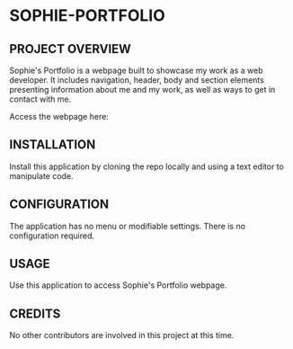 # SOPHIE-PORTFOLIO

## PROJECT OVERVIEW
Sophie's Portfolio is a webpage built to showcase my work as a web developer. It includes navigation, header, body and section elements presenting information about me and my work, as well as ways to get in contact with me. 

Access the webpage here: 

## INSTALLATION

Install this application by cloning the repo locally and using a text editor to manipulate code. 

## CONFIGURATION

The application has no menu or modifiable settings. There is no configuration required. 

## USAGE

Use this application to access Sophie's Portfolio webpage. 

## CREDITS

No other contributors are involved in this project at this time. 
